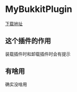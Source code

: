 # MyBukkitPlugin

[下载地址](https://github.com/SteveCodeFox/MyBukkitPlugin/release)

## 这个插件的作用

装载插件时和卸载插件时会有提示

## 有啥用

确实没啥用
